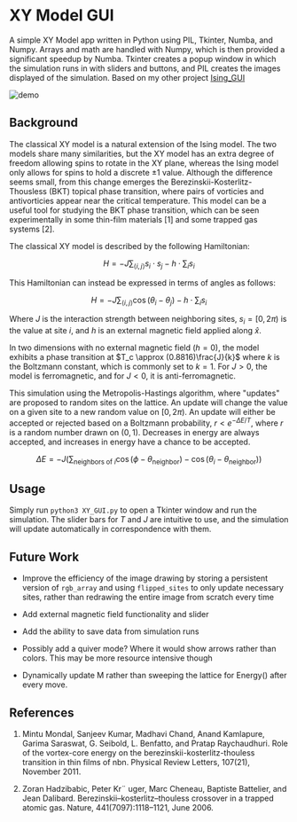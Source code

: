 # XY Model GUI

A simple XY Model app written in Python using PIL, Tkinter, Numba, and Numpy. Arrays and math are handled with Numpy, which is then provided a significant speedup by Numba. Tkinter creates a popup window in which the simulation runs in with sliders and buttons, and PIL creates the images displayed of the simulation. Based on my other project [Ising_GUI](https://github.com/swestastic/Ising_GUI/)

![demo](images/demo.gif)

## Background

The classical XY model is a natural extension of the Ising model. The two models
 share many similarities, but the XY model has an extra degree of freedom allowing spins
 to rotate in the XY plane, whereas the Ising model only allows for spins to hold a discrete
 ±1 value. Although the difference seems small, from this change emerges the
 Berezinskii-Kosterlitz-Thousless (BKT) topical phase transition, where pairs of vorticies
 and antivorticies appear near the critical temperature. This model can be a useful tool for
 studying the BKT phase transition, which can be seen experimentally in some thin-film
 materials [1] and some trapped gas systems [2].

The classical XY model is described by the following Hamiltonian:

```math
H = -J \sum_{\langle i,j \rangle}s_i \cdot s_j - h\cdot\sum_i s_i
```

This Hamiltonian can instead be expressed in terms of angles as follows:

```math
H = -J \sum_{\langle i,j \rangle} \cos(\theta_i - \theta_j)- h\cdot\sum_i s_i
```

Where $J$ is the interaction strength between neighboring sites, $s_i=[0,2\pi)$ is the value at site $i$, and $h$ is an external magnetic field applied along $\hat{x}$.

In two dimensions with no external magnetic field ($h=0$), the model exhibits a phase transition at $T_c \approx (0.8816)\frac{J}{k}$ where $k$ is the Boltzmann constant, which is commonly set to $k=1$. For $J>0$, the model is ferromagnetic, and for $J<0$, it is anti-ferromagnetic.

This simulation using the Metropolis-Hastings algorithm, where "updates" are proposed to random sites on the lattice. An update will change the value on a given site to a new random value on $[0,2\pi)$.
An update will either be accepted or rejected based on a Boltzmann probability, $r<e^{-\Delta E/T}$, where $r$ is a random number drawn on $(0,1)$. Decreases in energy are always accepted, and increases in energy have a chance to be accepted.

```math
  \Delta E = -J (\sum_{\text{neighbors of } i}\cos(\phi - \theta_\text{neighbor}) - \cos(\theta_{i} - \theta_\text{neighbor}))
```

## Usage

Simply run `python3 XY_GUI.py` to open a Tkinter window and run the simulation. The slider bars for $T$ and $J$ are intuitive to use, and the simulation will update automatically in correspondence with them.

## Future Work

- Improve the efficiency of the image drawing by storing a persistent version of `rgb_array` and using `flipped_sites` to only update necessary sites, rather than redrawing the entire image from scratch every time

- Add external magnetic field functionality and slider

- Add the ability to save data from simulation runs

- Possibly add a quiver mode? Where it would show arrows rather than colors. This may be more resource intensive though

- Dynamically update M rather than sweeping the lattice for Energy() after every move.

## References

1. Mintu Mondal, Sanjeev Kumar, Madhavi Chand, Anand Kamlapure, Garima
 Saraswat, G. Seibold, L. Benfatto, and Pratap Raychaudhuri. Role of the vortex-core
 energy on the berezinskii-kosterlitz-thouless transition in thin films of nbn. Physical
 Review Letters, 107(21), November 2011.

2. Zoran Hadzibabic, Peter Kr¨ uger, Marc Cheneau, Baptiste Battelier, and Jean
 Dalibard. Berezinskii–kosterlitz–thouless crossover in a trapped atomic gas. Nature,
 441(7097):1118–1121, June 2006.